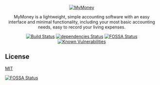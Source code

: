 <p align="center">
  <a href="https://mymoney.edisonlee55.com">
    <img alt="MyMoney" src="https://cdn.edisonlee55.com/resources/mymoney/images/mymoney_467x181.jpg">
  </a>
</p>

<p align="center">
  MyMoney is a lightweight, simple accounting software with an easy interface and minimal functionality, including your most basic accounting needs, easy to record your living expenses.
</p>

<p align="center">
  <a href="https://travis-ci.org/edisonlee55/MyMoney"><img src="https://travis-ci.org/edisonlee55/MyMoney.svg?branch=master" alt="Build Status"></a>
  <a href="https://david-dm.org/edisonlee55/MyMoney"><img src="https://david-dm.org/edisonlee55/MyMoney/status.svg" alt="dependencies Status"></a>
  <a href="https://app.fossa.io/projects/git%2Bgithub.com%2Fedisonlee55%2FMyMoney?ref=badge_shield"><img src="https://app.fossa.io/api/projects/git%2Bgithub.com%2Fedisonlee55%2FMyMoney.svg?type=shield" alt="FOSSA Status"></a>
  <a href="https://snyk.io/test/github/edisonlee55/mymoney?targetFile=package.json"><img src="https://snyk.io/test/github/edisonlee55/mymoney/badge.svg?targetFile=package.json" alt="Known Vulnerabilities"></a>
</p>


## License

[MIT](LICENSE)

[![FOSSA Status](https://app.fossa.io/api/projects/git%2Bgithub.com%2Fedisonlee55%2FMyMoney.svg?type=large)](https://app.fossa.io/projects/git%2Bgithub.com%2Fedisonlee55%2FMyMoney?ref=badge_large)
